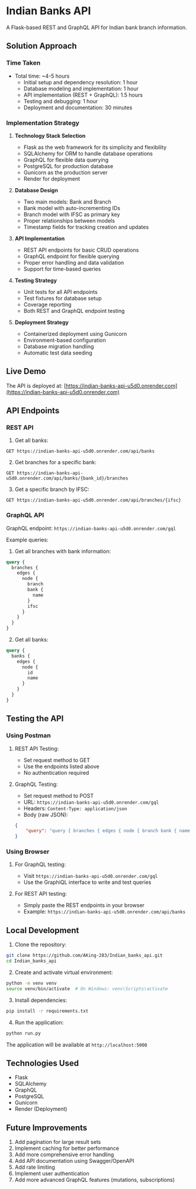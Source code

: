 # Indian Banks API

A Flask-based REST and GraphQL API for Indian bank branch information.

## Solution Approach

### Time Taken
- Total time: ~4-5 hours
  - Initial setup and dependency resolution: 1 hour
  - Database modeling and implementation: 1 hour
  - API implementation (REST + GraphQL): 1.5 hours
  - Testing and debugging: 1 hour
  - Deployment and documentation: 30 minutes

### Implementation Strategy

1. **Technology Stack Selection**
   - Flask as the web framework for its simplicity and flexibility
   - SQLAlchemy for ORM to handle database operations
   - GraphQL for flexible data querying
   - PostgreSQL for production database
   - Gunicorn as the production server
   - Render for deployment

2. **Database Design**
   - Two main models: Bank and Branch
   - Bank model with auto-incrementing IDs
   - Branch model with IFSC as primary key
   - Proper relationships between models
   - Timestamp fields for tracking creation and updates

3. **API Implementation**
   - REST API endpoints for basic CRUD operations
   - GraphQL endpoint for flexible querying
   - Proper error handling and data validation
   - Support for time-based queries

4. **Testing Strategy**
   - Unit tests for all API endpoints
   - Test fixtures for database setup
   - Coverage reporting
   - Both REST and GraphQL endpoint testing

5. **Deployment Strategy**
   - Containerized deployment using Gunicorn
   - Environment-based configuration
   - Database migration handling
   - Automatic test data seeding

## Live Demo

The API is deployed at: [https://indian-banks-api-u5d0.onrender.com](https://indian-banks-api-u5d0.onrender.com)

## API Endpoints

### REST API

1. Get all banks:
```
GET https://indian-banks-api-u5d0.onrender.com/api/banks
```

2. Get branches for a specific bank:
```
GET https://indian-banks-api-u5d0.onrender.com/api/banks/{bank_id}/branches
```

3. Get a specific branch by IFSC:
```
GET https://indian-banks-api-u5d0.onrender.com/api/branches/{ifsc}
```

### GraphQL API

GraphQL endpoint: `https://indian-banks-api-u5d0.onrender.com/gql`

Example queries:

1. Get all branches with bank information:
```graphql
query {
  branches {
    edges {
      node {
        branch
        bank {
          name
        }
        ifsc
      }
    }
  }
}
```

2. Get all banks:
```graphql
query {
  banks {
    edges {
      node {
        id
        name
      }
    }
  }
}
```

## Testing the API

### Using Postman

1. REST API Testing:
   - Set request method to GET
   - Use the endpoints listed above
   - No authentication required

2. GraphQL Testing:
   - Set request method to POST
   - URL: `https://indian-banks-api-u5d0.onrender.com/gql`
   - Headers: `Content-Type: application/json`
   - Body (raw JSON):
   ```json
   {
       "query": "query { branches { edges { node { branch bank { name } ifsc } } } }"
   }
   ```

### Using Browser

1. For GraphQL testing:
   - Visit `https://indian-banks-api-u5d0.onrender.com/gql`
   - Use the GraphiQL interface to write and test queries

2. For REST API testing:
   - Simply paste the REST endpoints in your browser
   - Example: `https://indian-banks-api-u5d0.onrender.com/api/banks`

## Local Development

1. Clone the repository:
```bash
git clone https://github.com/AKing-283/Indian_banks_api.git
cd Indian_banks_api
```

2. Create and activate virtual environment:
```bash
python -m venv venv
source venv/bin/activate  # On Windows: venv\Scripts\activate
```

3. Install dependencies:
```bash
pip install -r requirements.txt
```

4. Run the application:
```bash
python run.py
```

The application will be available at `http://localhost:5000`

## Technologies Used

- Flask
- SQLAlchemy
- GraphQL
- PostgreSQL
- Gunicorn
- Render (Deployment)

## Future Improvements

1. Add pagination for large result sets
2. Implement caching for better performance
3. Add more comprehensive error handling
4. Add API documentation using Swagger/OpenAPI
5. Add rate limiting
6. Implement user authentication
7. Add more advanced GraphQL features (mutations, subscriptions)
